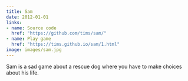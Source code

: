 ```yaml
---
title: Sam
date: 2012-01-01
links:
- name: Source code
  href: "https://github.com/tims/sam/"
- name: Play game
  href: "https://tims.github.io/sam/1.html"
image: images/sam.jpg
---
```


Sam is a sad game about a rescue dog where you have to make choices about his life.
